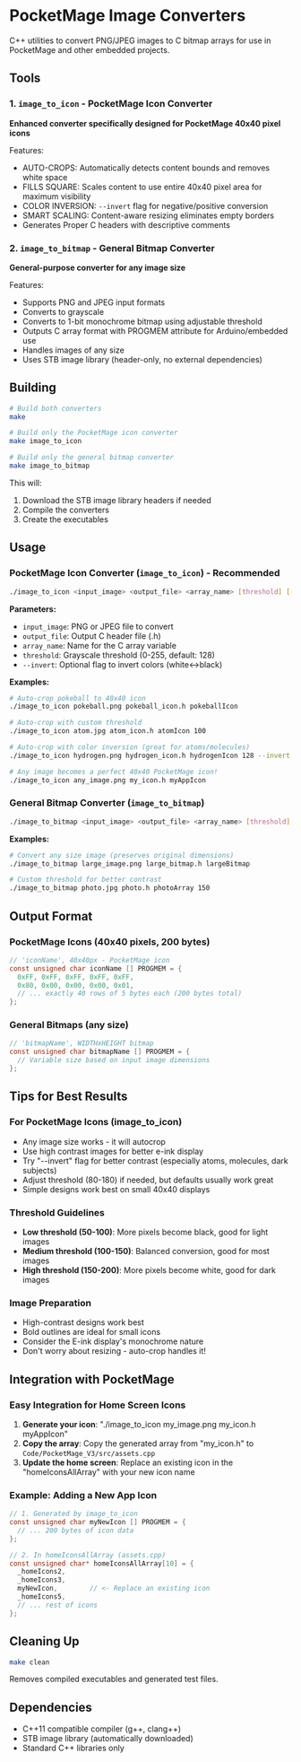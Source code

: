 # PocketMage Image Converters

C++ utilities to convert PNG/JPEG images to C bitmap arrays for use in PocketMage and other embedded projects.

## Tools

### 1. `image_to_icon` - PocketMage Icon Converter 
**Enhanced converter specifically designed for PocketMage 40x40 pixel icons**

Features:
- AUTO-CROPS: Automatically detects content bounds and removes white space
- FILLS SQUARE: Scales content to use entire 40x40 pixel area for maximum visibility
- COLOR INVERSION: `--invert` flag for negative/positive conversion
- SMART SCALING: Content-aware resizing eliminates empty borders
- Generates Proper C headers with descriptive comments

### 2. `image_to_bitmap` - General Bitmap Converter
**General-purpose converter for any image size**

Features:
- Supports PNG and JPEG input formats
- Converts to grayscale
- Converts to 1-bit monochrome bitmap using adjustable threshold
- Outputs C array format with PROGMEM attribute for Arduino/embedded use
- Handles images of any size
- Uses STB image library (header-only, no external dependencies)

## Building

```bash
# Build both converters
make

# Build only the PocketMage icon converter
make image_to_icon

# Build only the general bitmap converter  
make image_to_bitmap
```

This will:
1. Download the STB image library headers if needed
2. Compile the converters
3. Create the executables

## Usage

### PocketMage Icon Converter (`image_to_icon`) - Recommended 

```bash
./image_to_icon <input_image> <output_file> <array_name> [threshold] [--invert]
```

**Parameters:**
- `input_image`: PNG or JPEG file to convert
- `output_file`: Output C header file (.h)
- `array_name`: Name for the C array variable
- `threshold`: Grayscale threshold (0-255, default: 128)
- `--invert`: Optional flag to invert colors (white↔black)

**Examples:**
```bash
# Auto-crop pokeball to 40x40 icon
./image_to_icon pokeball.png pokeball_icon.h pokeballIcon

# Auto-crop with custom threshold
./image_to_icon atom.jpg atom_icon.h atomIcon 100

# Auto-crop with color inversion (great for atoms/molecules)
./image_to_icon hydrogen.png hydrogen_icon.h hydrogenIcon 128 --invert

# Any image becomes a perfect 40x40 PocketMage icon!
./image_to_icon any_image.png my_icon.h myAppIcon
```

### General Bitmap Converter (`image_to_bitmap`)

```bash
./image_to_bitmap <input_image> <output_file> <array_name> [threshold]
```

**Examples:**
```bash
# Convert any size image (preserves original dimensions)
./image_to_bitmap large_image.png large_bitmap.h largeBitmap

# Custom threshold for better contrast
./image_to_bitmap photo.jpg photo.h photoArray 150
```

## Output Format

### PocketMage Icons (40x40 pixels, 200 bytes)
```c
// 'iconName', 40x40px - PocketMage icon
const unsigned char iconName [] PROGMEM = {
  0xFF, 0xFF, 0xFF, 0xFF, 0xFF,
  0x80, 0x00, 0x00, 0x00, 0x01,
  // ... exactly 40 rows of 5 bytes each (200 bytes total)
};
```

### General Bitmaps (any size)
```c
// 'bitmapName', WIDTHxHEIGHT bitmap  
const unsigned char bitmapName [] PROGMEM = {
  // Variable size based on input image dimensions
};
```

## Tips for Best Results

### For PocketMage Icons (image_to_icon)
- Any image size works - it will autocrop
- Use high contrast images for better e-ink display
- Try "--invert" flag for better contrast (especially atoms, molecules, dark subjects)
- Adjust threshold (80-180) if needed, but defaults usually work great
- Simple designs work best on small 40x40 displays

### Threshold Guidelines
- **Low threshold (50-100)**: More pixels become black, good for light images
- **Medium threshold (100-150)**: Balanced conversion, good for most images  
- **High threshold (150-200)**: More pixels become white, good for dark images

### Image Preparation
- High-contrast designs work best
- Bold outlines are ideal for small icons
- Consider the E-ink display's monochrome nature
- Don't worry about resizing - auto-crop handles it!

## Integration with PocketMage

### Easy Integration for Home Screen Icons
1. **Generate your icon**: "./image_to_icon my_image.png my_icon.h myAppIcon"
2. **Copy the array**: Copy the generated array from "my_icon.h" to `Code/PocketMage_V3/src/assets.cpp`
3. **Update the home screen**: Replace an existing icon in the "homeIconsAllArray" with your new icon name

### Example: Adding a New App Icon
```c
// 1. Generated by image_to_icon
const unsigned char myNewIcon [] PROGMEM = {
  // ... 200 bytes of icon data
};

// 2. In homeIconsAllArray (assets.cpp)
const unsigned char* homeIconsAllArray[10] = {
  _homeIcons2,
  _homeIcons3,
  myNewIcon,        // <- Replace an existing icon
  _homeIcons5,
  // ... rest of icons
};
```
## Cleaning Up

```bash
make clean
```

Removes compiled executables and generated test files.

## Dependencies

- C++11 compatible compiler (g++, clang++)
- STB image library (automatically downloaded)
- Standard C++ libraries only
